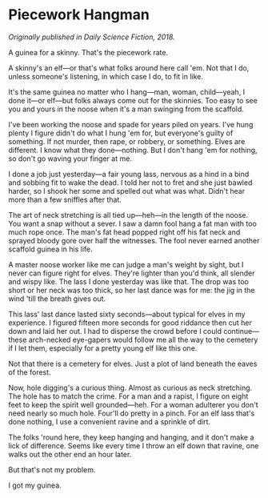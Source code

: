 # Piecework Hangman

_Originally published in Daily Science Fiction, 2018._

A guinea for a skinny. That's the piecework rate.

A skinny's an elf—or that's what folks around here call 'em. Not that I
do, unless someone's listening, in which case I do, to fit in like.

It's the same guinea no matter who I hang—man, woman, child—yeah, I done
it—or elf—but folks always come out for the skinnies. Too easy to see
you and yours in the noose when it's a man swinging from the scaffold.

I've been working the noose and spade for years piled on years. I've
hung plenty I figure didn't do what I hung 'em for, but everyone's
guilty of something. If not murder, then rape, or robbery, or something.
Elves are different. I know what they done—nothing. But I don't hang 'em
for nothing, so don't go waving your finger at me.

I done a job just yesterday—a fair young lass, nervous as a hind in a
bind and sobbing fit to wake the dead. I told her not to fret and she
just bawled harder, so I shook her some and spelled out what was what.
Didn't hear more than a few sniffles after that.

The art of neck stretching is all tied up—heh—in the length of the
noose. You want a snap without a sever. I saw a damn fool hang a fat man
with too much rope once. The man's fat head popped right off his fat
neck and sprayed bloody gore over half the witnesses. The fool never
earned another scaffold guinea in his life.

A master noose worker like me can judge a man's weight by sight, but I
never can figure right for elves. They're lighter than you'd think, all
slender and wispy like. The lass I done yesterday was like that. The
drop was too short or her neck was too thick, so her last dance was for
me: the jig in the wind 'till the breath gives out.

This lass' last dance lasted sixty seconds—about typical for elves in my
experience. I figured fifteen more seconds for good riddance then cut
her down and laid her out. I had to disperse the crowd before I could
continue—these arch-necked eye-gapers would follow me all the way to the
cemetery if I let them, especially for a pretty young elf like this one.

Not that there is a cemetery for elves. Just a plot of land beneath the
eaves of the forest.

Now, hole digging's a curious thing. Almost as curious as neck
stretching. The hole has to match the crime. For a man and a rapist, I
figure on eight feet to keep the spirit well grounded—heh. For a woman
adulterer you don't need nearly so much hole. Four'll do pretty in a
pinch. For an elf lass that's done nothing, I use a convenient ravine
and a sprinkle of dirt.

The folks 'round here, they keep hanging and hanging, and it don't make
a lick of difference. Seems like every time I throw an elf down that
ravine, one walks out the other end an hour later.

But that's not my problem.

I got my guinea.
